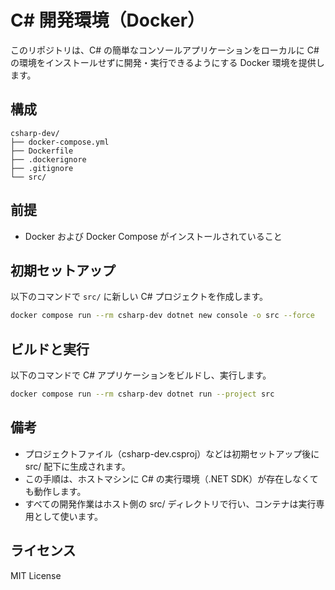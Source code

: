 # C# 開発環境（Docker）

このリポジトリは、C# の簡単なコンソールアプリケーションをローカルに C# の環境をインストールせずに開発・実行できるようにする Docker 環境を提供します。

## 構成

```
csharp-dev/
├── docker-compose.yml
├── Dockerfile
├── .dockerignore
├── .gitignore
└── src/
```

## 前提

- Docker および Docker Compose がインストールされていること

## 初期セットアップ

以下のコマンドで `src/` に新しい C# プロジェクトを作成します。

```bash
docker compose run --rm csharp-dev dotnet new console -o src --force
```

## ビルドと実行

以下のコマンドで C# アプリケーションをビルドし、実行します。

```bash
docker compose run --rm csharp-dev dotnet run --project src
```

## 備考

- プロジェクトファイル（csharp-dev.csproj）などは初期セットアップ後に src/ 配下に生成されます。
- この手順は、ホストマシンに C# の実行環境（.NET SDK）が存在しなくても動作します。
- すべての開発作業はホスト側の src/ ディレクトリで行い、コンテナは実行専用として使います。

## ライセンス

MIT License
